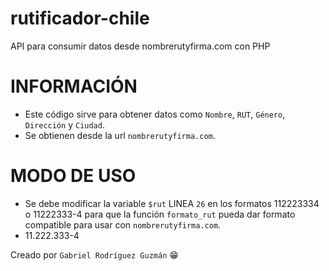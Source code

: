 # rutificador-chile
API para consumir datos desde nombrerutyfirma.com con PHP

INFORMACIÓN
===========
* Este código sirve para obtener datos como `Nombre`, `RUT`, `Género`, `Dirección` y `Ciudad`.
* Se obtienen desde la url `nombrerutyfirma.com`.


MODO DE USO
===========
* Se debe modificar la variable `$rut` LINEA `26` en los formatos 112223334 o 11222333-4 para que la función `formato_rut` pueda dar formato compatible para usar con `nombrerutyfirma.com`.
* 11.222.333-4


Creado por `Gabriel Rodríguez Guzmán` 😁
